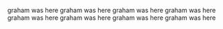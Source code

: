 graham was here
graham was here
graham was here
graham was here
graham was here
graham was here
graham was here
graham was here
